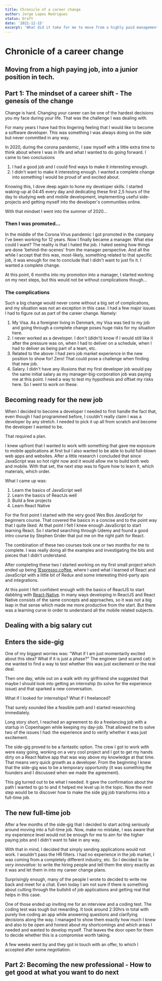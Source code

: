 ```yaml
---
title: Chronicle of a career change
author: Jorge Lopes Rodrigues
status: Draft
date: '2021-12-15'
excerpt: 'What did it take for me to move from a highly paid management job in a large coorporation into a Developer job in a small startup? How did  I think about it, how did I prepare myself, how did I approach the job hunt and how did I manage the transition'
---
```


# Chronicle of a career change

## Moving from a high paying job, into a junior position in tech.

## Part 1: The mindset of a career shift - The genesis of the change

Change is hard. Changing your career can be one of the hardest decisions you my face during your life. That was the challenge I was dealing with.

For many years I have had this lingering feeling that I would like to become a software developer. This was something I was always doing on the side but never committed in any way.

In 2020, during the corona pandemic, I saw myself with a little extra time to think about where I was in life and what I wanted to do going forward.
I came to two conclusions

1. I had a good job and I could find ways to make it interesting enough.
2. I didn't want to make it interesting enough. I wanted a complete change into something I would be proud of and excited about.

Knowing this, I dove deep again to hone my developer skills.
I started waking-up at 04:45 every day and dedicating these first 2,5 hours of the day to studying web and mobile development, implementing useful side-projects and getting myself into the developer's communities online.

With that mindset I went into the summer of 2020...

### Then I was promoted...

In the middle of the Corona Virus pandemic I got promoted in the company I've been working for 12 years. Now I finally became a manager. What else could I want?
The reality is that I hated the job.
I hated seeing how things are done 'behind-the-scenes' from the manager perspective. And all the while I accept that this was, most-likely, something related to that specific job, it was enough for me to conclude that I didn't want to just fix it. I wanted a complete change.

At this point, 6 months into my promotion into a manager, I started working on my next steps, but this would not be without complications though...

### The complications

Such a big change would never come without a big set of complications, and my situation was not an exception in this case.
I had a few major issues I had to figure out as part of the career change. Namely:

1. My Visa. As a foreigner living in Denmark, my Visa was tied to my job and going through a complete change poses huge risks for my situation here.
2. I never worked as a developer. I don't (didn't) know if I would still like it after the pressure was on, when I had to deliver on a schedule, when I had to deliver as being part of a team, etc.
3. Related to the above: I had zero job market experience in the new position to show for! Zero! That could pose a challenge when finding that new job.
4. Salary. I didn't have any illusions that my first developer job would pay the same initial salary as my manager-big-corporation job was paying me at this point.
   I need a way to test my hypothesis and offset my risks here. So I went to work on these.

## Becoming ready for the new job

When I decided to become a developer I needed to first handle the fact that, even though I had programmed before, I couldn't really claim I was a developer by any stretch. I needed to pick it up all from scratch and become the developer I wanted to be.

That required a plan.

I knew upfront that I wanted to work with something that gave me exposure to mobile applications at first but I also wanted to be able to build full-blown web apps and websites.
After a little research I concluded that since JavaScript was so hot right now and it would allow me to build both web and mobile. With that set, the next step was to figure how to learn it, which materials, which order.

What I came up was:

1. Learn the basics of JavaScript well
2. Learn the basics of ReactJs well
3. Build a few projects
4. Learn React Native

For the first point I started with the very good Wes Bos JavaScript for beginners course. That covered the basics in a concise and to the point way that I quite liked.
At that point I felt I knew enough JavaScript to start learning React. So I started searching through Udemy and found a good intro course by Stephen Grider that put me on the right path for React.

The combination of these two courses took one or two months for me to complete. I was really doing all the examples and investigating the bits and pieces that I didn't understand.

After completing these two I started working on my first small project which ended up being [1Espresso.coffee](https://1espresso.coffee), where I used what I learned of React and JavaScript with a little bit of Redux and some interesting third-party apis and integrations.

At this point I felt confident enough with the basics of ReactJS to start dabbling with [React-Native](https://reactnative.dev). In many ways developing in ReactJS and React Native consists of the same concepts and approaches, so it was not a big leap in that sense which made me more productive from the start. But there was a learning curve in order to understand all the mobile related subjects.

## Dealing with a big salary cut

## Enters the side-gig

One of my biggest worries was: "What if I am just momentarily excited about this idea? What if it is just a phase?"
The engineer (and scared cat) in me wanted to find a way to test whether this was just excitement or the real deal.

Then one day, while out on a walk with my girlfriend she suggested that maybe I should look into getting an internship (to solve for the experience issue) and that sparked a new conversation.

What if I looked for internships? What if I freelanced?

That surely sounded like a feasible path and I started researching immediately.

Long story short, I reached an agreement to do a freelancing job with a startup in Copenhagen while keeping my day-job. That allowed me to solve two of the issues I had: the experience and to verify whether it was just excitement.

The side-gig proved to be a fantastic option. The crew I got to work with were easy going, working on a very cool project and I got to get my hands dirty on a React Native app that was way above my knowledge at that time. That means very quick growth as a developer.
From the beginning I knew that the side-gig was to be a temporary opportunity (it was something the founders and I discussed when we made the agreement).

This gig turned out to be what I needed. It gave the confirmation about the path I wanted to go to and it helped me level up in the topic. Now the next step would be to discover how to make the side gig job transforms into a full-time job.

## The new full-time job

After a few months of the side-gig that I decided to start acting seriously around moving into a full-time job.
Now, make no mistake, I was aware that my experience level would not be enough for me to aim for the higher paying jobs and I didn't want to fake in any way.

With that in mind, I decided that simply sending applications would not work. I wouldn't pass the HR filters. I had no experience in the job market, I was coming from a completely different industry, etc. So I decided to be _very innovative_: to write the hiring people and tell them the story exactly as it was and let them in into my career change plans.

Surprisingly enough, many of the people I wrote to decided to write me back and meet for a chat. Even today I am not sure if there is something about cutting through the bullshit of job applications and getting real that helps in this case.

One of those ended up inviting me for an interview and a coding test.
The coding test was tough but rewarding. It took around 2:30hrs in total with purely live coding an app while answering questions and clarifying decisions along the way.
I managed to show them exactly how much I knew and also to be open and honest about my shortcomings and which areas I needed and wanted to develop myself.
That leaves the door open for them to decide whether this is a compromise worth taking.

A few weeks went by and they got in touch with an offer, to which I accepted after some negotiation.

## Part 2: Becoming the new professional - How to get good at what you want to do next
